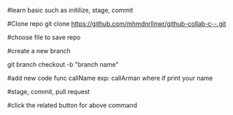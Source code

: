 #learn basic such as initilize, stage, commit

#Clone repo
git clone https://github.com/mhmdnrllnwr/github-collab-c--.git

#choose file to save repo

#create a new branch

git branch checkout -b "branch name"

#add new code func callName exp: callArman where if print your name

#stage, commit, pull request

#click the related button for above command 
